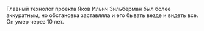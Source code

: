 Главный технолог проекта Яков Ильич Зильберман был более аккуратным, но обстановка заставляла и его бывать везде и видеть все. Он умер через 10 лет.